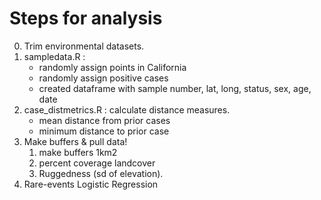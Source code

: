 # Steps for analysis
0. Trim environmental datasets.
1. sampledata.R : 
    - randomly assign points in California
    - randomly assign positive cases
    - created dataframe with sample number, lat, long, status, sex, age, date
3. case_distmetrics.R : calculate distance measures. 
    - mean distance from prior cases
    - minimum distance to prior case
4. Make buffers & pull data!
    1. make buffers 1km2
    2. percent coverage landcover
    3. Ruggedness (sd of elevation). 
5. Rare-events Logistic Regression


